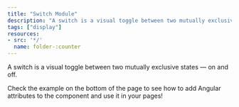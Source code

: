 ```yaml
---
title: "Switch Module"
description: "A switch is a visual toggle between two mutually exclusive states — on and off."
tags: ["display"]
resources:
- src: '*/'
  name: folder-:counter
---
```


A switch is a visual toggle between two mutually exclusive states — on and off.

Check the example on the bottom of the page to see how to add Angular attributes to the component and use it in your pages!
